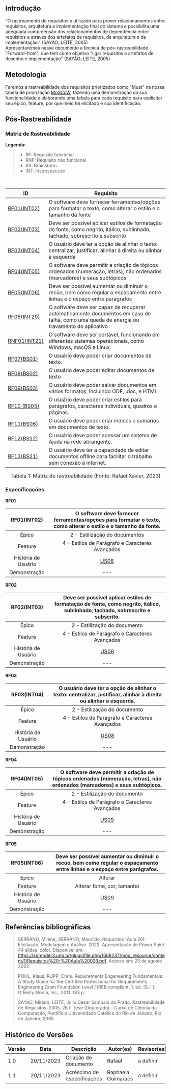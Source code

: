 ## Introdução

"O rastreamento de requisitos é utilizado para prover relacionamentos entre requisitos, arquitetura e implementação final do sistema e possibilita uma adequada compreensão dos relacionamentos de dependência entre requisitos e através dos artefatos de requisitos, de arquitetura e de implementação." (SAYÃO; LEITE, 2005)<br>
Apresentaremos nesse documento a técnica de pós-rastreabilidade "Forward-from", que tem como objetivo "ligar requisitos a artefatos de desenho e implementação" (SAYÃO; LEITE, 2005)

## Metodologia

Faremos a rastreabilidade dos requisitos priorizados como "Must" na nossa tabela de priorização [MoSCoW](https://requisitos-de-software.github.io/2023.2-LibreOffice/elicitacao/priorizacao/moscow/), fazendo uma demonstração da sua funcionalidade e elaborando uma tabela para cada requisito para explicitar seu épico, feature, por que meio foi elicitado e sua identificação.

## Pós-Rastreabilidade

### Matriz de Rastreabilidade

**Legenda:** 

> - RF: Requisito funcional
> - RNF: Requisito não funcional
> - BS: Brainstorm
> - INT: Instrospecção

</br>

| ID   | Requisito |
| ---- | ------------------------------------------------------------------------------------------------------------------------ |
|<a href="#RF01">RF01(INT02)</a> | O software deve fornecer ferramentas/opções para formatar o texto, como alterar o estilo e o tamanho da fonte
| <a href="#RF02">RF02(INT03)</a>| Deve ser possível aplicar estilos de formatação de fonte, como negrito, itálico, sublinhado, tachado, sobrescrito e subscrito
| <a href="#RF03">RF03(INT04)</a>| O usuário deve ter a opção de alinhar o texto: centralizar, justificar, alinhar à direita ou alinhar à esquerda
| <a href="#RF04">RF04(INT05)</a>| O software deve permitir a criação de tópicos ordenados (numeração, letras), não ordenados (marcadores) e seus subtópicos
| <a href="#RF05">RF05(INT06)</a>| Deve ser possível aumentar ou diminuir o recúo, bem como regular o espaçamento entre linhas e o espaço entre parágrafos
| <a href="#RF06">RF06(INT20)</a> | O software deve ser capaz de recuperar automaticamente documentos em caso de falha, como uma queda de energia ou travamento do aplicativo
| <a href="#RNF01">RNF01(INT21)</a>| O software deve ser portável, funcionando em diferentes sistemas operacionais, como Windows, macOS e Linux	
| <a href="#RF07">RF07(BS01)</a> |  O usuário deve poder criar documentos de texto.
| <a href="#RF08">RF08(BS02)</a>| O usuário deve poder editar documentos de texto
| <a href="#RF09">RF09(BS03)</a>| O usuário deve poder salvar documentos em vários formatos, incluindo ODF, .doc, e HTML.
| <a href="#RF10">RF10 (BS05)</a> | O usuário deve poder criar estilos para parágrafos, caracteres individuais, quadros e páginas.
| <a href="#RF11">RF11(BS06)</a> | O usuário deve poder criar índices e sumários em documentos de texto.
| <a href="#RF12">RF12(BS12)</a>|  O usuário deve poder acessar um sistema de Ajuda na rede abrangente.
| <a href="#RF13">RF13(BS21)</a>|  O usuário deve ter a capacidade de editar documentos offline para facilitar o trabalho sem conexão à internet.

<font size="3"><p style="text-align: center">Tabela 1: Matriz de rastreabilidade (Fonte: Rafael Xavier, 2023)</p></font>

### Especificações

<a id="RF01">**RF01**</a>

|        RF01(INT02)   | O software deve fornecer ferramentas/opções para formatar o texto, como alterar o estilo e o tamanho da fonte. |
| :-----------------: | :--------------------------------------------------------------------------------: |
|        Épico        |   2 - Estilização do documentos  |
|       Feature       |   4 - Estilos de Parágrafo e Caracteres Avançados |
| História de Usuário | [US08](https://requisitos-de-software.github.io/2023.2-LibreOffice/modelagem/agil/backlog/) |
|   Demonstração    |  --- |

<a id="RF02">**RF02**</a>

|        RF02(INT03)   | Deve ser possível aplicar estilos de formatação de fonte, como negrito, itálico, sublinhado, tachado, sobrescrito e subscrito. |
| :-----------------: | :--------------------------------------------------------------------------------: |
|        Épico        |  2 - Estilização do documento  |
|       Feature       |  4 - Estilos de Parágrafo e Caracteres Avançados |
| História de Usuário | [US08](https://requisitos-de-software.github.io/2023.2-LibreOffice/modelagem/agil/backlog/) |
|   Demonstração    |  --- |

<a id="RF03">**RF03**</a>

|        RF03(INT04)   | O usuário deve ter a opção de alinhar o texto: centralizar, justificar, alinhar à direita ou alinhar à esquerda. |
| :-----------------: | :--------------------------------------------------------------------------------: |
|        Épico        |  2 - Estilização do documento  |
|       Feature       | 4 - Estilos de Parágrafo e Caracteres Avançados |
| História de Usuário | [US08](https://requisitos-de-software.github.io/2023.2-LibreOffice/modelagem/agil/backlog/) |
|   Demonstração    |  --- |

<a id="RF04">**RF04**</a>

|       RF04(INT05)   | O software deve permitir a criação de tópicos ordenados (numeração, letras), não ordenados (marcadores) e seus subtópicos. |
| :-----------------: | :--------------------------------------------------------------------------------: |
|        Épico        |  2 - Estilização do documento  |
|       Feature       |  4 - Estilos de Parágrafo e Caracteres Avançados |
| História de Usuário | [US09](https://requisitos-de-software.github.io/2023.2-LibreOffice/modelagem/agil/backlog/) |
|   Demonstração    |  --- |

<a id="RF05">**RF05**</a>

|        RF05(INT06)   | Deve ser possível aumentar ou diminuir o recúo, bem como regular o espaçamento entre linhas e o espaço entre parágrafos. |
| :-----------------: | :--------------------------------------------------------------------------------: |
|        Épico        |  Alterar  |
|       Feature       |  Alterar fonte, cor, tamanho |
| História de Usuário | [US09](https://requisitos-de-software.github.io/2023.2-LibreOffice/modelagem/agil/backlog/) |
|   Demonstração    |  --- |


## Referências bibliográficas

> SERRANO, Milene; SERRANO, Maurício. Requisitos (Aula 26): Elicitação, Modelagem e Análise. 2022. Apresentação de Power Point. 44 slides. color. Disponível em: https://aprender3.unb.br/pluginfile.php/1668237/mod_resource/content/1/Requisitos%20-%20Aula%20026.pdf. Acesso em: 23 de agosto 2022.
>
> POHL, Klaus; RUPP, Chris. Requirements Engeneering Fundamentals: A Study Guide for the Certified Professional for Requirements Engineering Exam Foundation Level / IREB compliant. 1. ed. [S. l.]: O'Reilly Media, Inc., 2011. 183 p.
>
> SAYÃO, Miriam; LEITE, Julio Cesar Sampaio do Prado. Rastreabilidade de Requisitos. 2005. 26 f. Tese (Doutorado) - Curso de Ciência da Computação, Pontifícia Universidade Católica do Rio de Janeiro, Rio de Janeiro, 2005.


## Histórico de Versões

Versão  |   Data    | Descrição | Autor(es) | Revisor(es)
--------- | ------- | ------ | ---------- | ----------
 1.0 | 20/11/2023 | Criação do documento | Rafael | a definir
 1.1 | 20/11/2023 | Acréscimo de especificações | Raphaela Guimaraes | a definir
